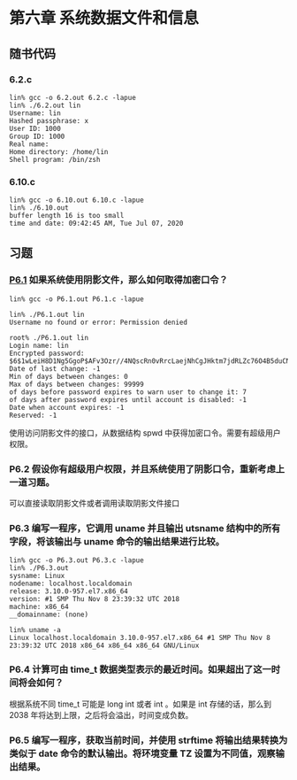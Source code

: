 # 第六章 系统数据文件和信息

## 随书代码

### 6.2.c
```
lin% gcc -o 6.2.out 6.2.c -lapue
lin% ./6.2.out lin
Username: lin
Hashed passphrase: x
User ID: 1000
Group ID: 1000
Real name: 
Home directory: /home/lin
Shell program: /bin/zsh
```

### 6.10.c
```
lin% gcc -o 6.10.out 6.10.c -lapue
lin% ./6.10.out
buffer length 16 is too small
time and date: 09:42:45 AM, Tue Jul 07, 2020
```

## 习题

### [P6.1](./P6.1.c) 如果系统使用阴影文件，那么如何取得加密口令？
```
lin% gcc -o P6.1.out P6.1.c -lapue

lin% ./P6.1.out lin
Username no found or error: Permission denied

root% ./P6.1.out lin
Login name: lin
Encrypted password: $6$1wLeiH8D1Ng5GgoP$AFv3Ozr//4NQscRn0vRrcLaejNhCgJHktm7jdRLZc76O4B5duCN96a2edNWTAe67fHm7fQpGT1lWtu9NGs6Wb1
Date of last change: -1
Min of days between changes: 0
Max of days between changes: 99999
of days before password expires to warn user to change it: 7
of days after password expires until account is disabled: -1
Date when account expires: -1
Reserved: -1
```
使用访问阴影文件的接口，从数据结构 spwd 中获得加密口令。需要有超级用户权限。

### P6.2 假设你有超级用户权限，并且系统使用了阴影口令，重新考虑上一道习题。
可以直接读取阴影文件或者调用读取阴影文件接口

### P6.3 编写一程序，它调用 uname 并且输出 utsname 结构中的所有字段，将该输出与 uname 命令的输出结果进行比较。
```
lin% gcc -o P6.3.out P6.3.c -lapue
lin% ./P6.3.out
sysname: Linux
nodename: localhost.localdomain
release: 3.10.0-957.el7.x86_64
version: #1 SMP Thu Nov 8 23:39:32 UTC 2018
machine: x86_64
__domainname: (none)

lin% uname -a
Linux localhost.localdomain 3.10.0-957.el7.x86_64 #1 SMP Thu Nov 8 23:39:32 UTC 2018 x86_64 x86_64 x86_64 GNU/Linux
```

### P6.4 计算可由 time_t 数据类型表示的最近时间。如果超出了这一时间将会如何？
根据系统不同 time_t 可能是 long int 或者 int 。如果是 int 存储的话，那么到 2038 年将达到上限，之后将会溢出，时间变成负数。

### P6.5 编写一程序，获取当前时间，并使用 strftime 将输出结果转换为类似于 date 命令的默认输出。将环境变量 TZ 设置为不同值，观察输出结果。
